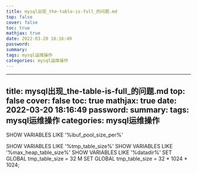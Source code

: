 ```yaml
---
title: mysql出现_the-table-is-full_的问题.md
top: false
cover: false
toc: true
mathjax: true
date: 2022-03-20 18:16:49
password:
summary:
tags: mysql运维操作
categories: mysql运维操作
---
```

---
title: mysql出现_the-table-is-full_的问题.md
top: false
cover: false
toc: true
mathjax: true
date: 2022-03-20 18:16:49
password:
summary:
tags: mysql运维操作
categories: mysql运维操作
---
SHOW VARIABLES LIKE '%ibuf_pool_size_per%'


SHOW VARIABLES LIKE '%tmp_table_size%' SHOW VARIABLES LIKE '%max_heap_table_size%' SHOW VARIABLES LIKE '%datadir%' 
SET GLOBAL tmp_table_size = 32 M 
SET GLOBAL tmp_table_size = 32 * 1024 * 1024;
